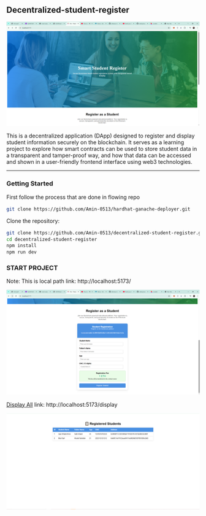 ## Decentralized-student-register

<p align="center">
  <img src="./FigB.PNG" alt="Decentralized-student-register" />
</p>

This is a decentralized application (DApp) designed to register and display student information securely on the blockchain. It serves as a learning project to explore how smart contracts can be used to store student data in a transparent and tamper-proof way, and how that data can be accessed and shown in a user-friendly frontend interface using web3 technologies.

---

###  Getting Started
First follow the process that are done in flowing repo
```bash
git clone https://github.com/Amin-0513/hardhat-ganache-deployer.git
```
Clone the repository:

```bash
git clone https://github.com/Amin-0513/decentralized-student-register.git
cd decentralized-student-register
npm install
npm run dev

```
### START PROJECT
Note: This is local path
link: http://localhost:5173/

<p align="center">
  <img src="./FigC.PNG" alt="Decentralized-student-register" />
</p>

[Display All](http://localhost:5173/display)
link: http://localhost:5173/display
<p align="center">
  <img src="./FigA.PNG" alt="Decentralized-student-register" />
</p>
